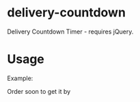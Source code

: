 delivery-countdown
==================

Delivery Countdown Timer - requires jQuery.

Usage
==================

Example:

<!-- Countdown timer for a product -->
<div class="product-item">
	<div class="countdown">
	    Order <span class="countdown_time countdown_time--time" style="display: none;">in the next <strong><span class="countdown__hours"></span> hrs <span class="countdown__minutes"></span> mins</strong></span><span class="countdown_time countdown_time--soon">soon</span><span class="countdown_time countdown_time--by" style="display: none;">by <span class="countdown__dispatch_date"></span><br /></span> to get it by <span class="countdown__delivery_day"></span>
	</div>
</div>

<!-- Required script -->
<script type="text/javascript">
	jQuery(document).ready(
		function () {
			var days = ["Sunday", "Monday", "Tuesday", "Wednesday", "Thursday", "Friday", "Saturday"];
			var months = ["January", "February", "March", "April", "May", "June", "July", "August", "September", "October", "November", "December"];
			var dispatch_days = [1, 2, 3, 4, 5, 6];
			var delivery_days = [1, 2, 3, 4, 5, 6];
			var exclusion_dispatch_dates = [
				new Date("12/25/2013 00:00:00"),
				new Date("12/26/2013 00:00:00"),
				new Date("01/01/2014 00:00:00"),
				new Date("04/18/2014 00:00:00")
			];
			var exclusion_delivery_dates = exclusion_dispatch_dates;

			var countdown_args = {
				"cutoff_hour": 17,
				"cutoff_minute": 30,
				"lead_time_days": 1,
				"dispatch_days": dispatch_days,
				"delivery_days": delivery_days,
				"exclusion_dispatch": exclusion_dispatch_dates,
				"exclusion_delivery": exclusion_delivery_dates,
				"actual_time": new Date('9/21/2013 1:28:36')
			}
			var countdown = new Delivery_Countdown(countdown_args);
			countdown.init();

			var countdown_element = $(".product-item").find('.countdown');

			if (countdown.countdown_hours >= 24) {
				countdown_element.find('.countdown_time--time').css('display', 'none');
				countdown_element.find('.countdown_time--soon').css('display', 'none');
				countdown_element.find('.countdown_time--by').css('display', 'inline');
			}
			else {
				countdown_element.find('.countdown_time--soon').css('display', 'none');
				countdown_element.find('.countdown_time--time').css('display', 'inline');
				countdown_element.find('.countdown_time--by').css('display', 'none');
			}

			countdown_element.find('.countdown__hours').text(countdown.countdown_hours);
			countdown_element.find('.countdown__minutes').text(countdown.countdown_minutes);
			countdown_element.find('.countdown__dispatch_date').text((countdown.dispatch.getHours() - 12) + "pm " + days[countdown.dispatch.getDay()]);
			countdown_element.find('.countdown__delivery_day').text(days[countdown.delivery.getDay()] + " " + countdown.delivery.getDate() + " " + months[countdown.delivery.getMonth()] + " " + countdown.delivery.getFullYear());

			setInterval(
				function ()
				{
					if (countdown.is_valid())
					{
						countdown.update();
					}
					else
					{
						countdown.init();
					}

					if (countdown.countdown_hours >= 24)
					{
						countdown_element.find('.countdown_time--time').css('display', 'none');
						countdown_element.find('.countdown_time--soon').css('display', 'none');
						countdown_element.find('.countdown_time--by').css('display', 'inline');
					}
					else
					{
						countdown_element.find('.countdown_time--soon').css('display', 'none');
						countdown_element.find('.countdown_time--time').css('display', 'inline');
						countdown_element.find('.countdown_time--by').css('display', 'none');
					}

					countdown_element.find('.countdown__hours').text(countdown.countdown_hours);
					countdown_element.find('.countdown__minutes').text(countdown.countdown_minutes);
					countdown_element.find('.countdown__dispatch_date').text((countdown.dispatch.getHours() - 12) + "pm " + days[countdown.dispatch.getDay()]);
					countdown_element.find('.countdown__delivery_day').text(days[countdown.delivery.getDay()] + " " + countdown.delivery.getDate() + " " + months[countdown.delivery.getMonth()] + " " + countdown.delivery.getFullYear());
				},
				(1000 * 60)
			);
		}
	);
</script>